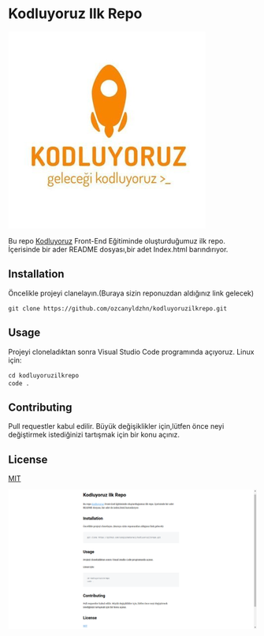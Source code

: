# Kodluyoruz Ilk Repo
![kodluyoruz foto](https://raw.githubusercontent.com/Kodluyoruz/taskforce/git/git/markdown-nedir-nasil-kullaniriz-/figures/kodluyoruz_logo.jpg)

 Bu repo [Kodluyoruz](Kodluyoruz.org) Front-End Eğitiminde oluşturduğumuz ilk repo. İçerisinde bir ader README dosyası,bir adet Index.html barındırıyor.
## Installation
Öncelikle projeyi clanelayın.(Buraya sizin reponuzdan aldığınız link gelecek)
```
git clone https://github.com/ozcanyldzhn/kodluyoruzilkrepo.git
```
## Usage
Projeyi cloneladıktan sonra Visual Studio Code programında açıyoruz.
Linux için:
```
cd kodluyoruzilkrepo
code .
```
## Contributing
Pull requestler kabul edilir. Büyük değişiklikler için,lütfen önce neyi değiştirmek istediğinizi tartışmak için bir konu açınız.
## License 
[MIT](https://choosealicense.com/licenses/mit/)

![Proje resmi](https://raw.githubusercontent.com/Kodluyoruz/taskforce/main/git/odev1/figures/markdown.png)